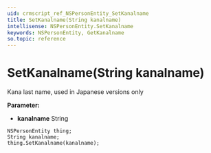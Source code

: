 ```yaml
---
uid: crmscript_ref_NSPersonEntity_SetKanalname
title: SetKanalname(String kanalname)
intellisense: NSPersonEntity.SetKanalname
keywords: NSPersonEntity, GetKanalname
so.topic: reference
---
```


# SetKanalname(String kanalname)

Kana last name, used in Japanese versions only

**Parameter:** 
 - **kanalname** String

```crmscript
NSPersonEntity thing;
String kanalname;
thing.SetKanalname(kanalname);
```

